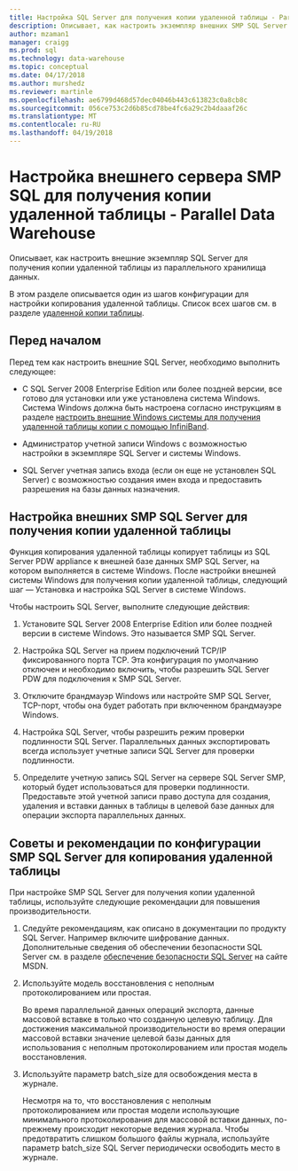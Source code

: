 ```yaml
---
title: Настройка SQL Server для получения копии удаленной таблицы - Parallel Data Warehouse | Документы Microsoft
description: Описывает, как настроить экземпляр внешних SMP SQL Server для получения копии удаленной таблицы из параллельного хранилища данных.
author: mzaman1
manager: craigg
ms.prod: sql
ms.technology: data-warehouse
ms.topic: conceptual
ms.date: 04/17/2018
ms.author: murshedz
ms.reviewer: martinle
ms.openlocfilehash: ae6799d468d57dec04046b443c613823c0a8cb8c
ms.sourcegitcommit: 056ce753c2d6b85cd78be4fc6a29c2b4daaaf26c
ms.translationtype: MT
ms.contentlocale: ru-RU
ms.lasthandoff: 04/19/2018
---
```

# <a name="configure-an-external-smp-sql-server-to-receive-remote-table-copies---parallel-data-warehouse"></a>Настройка внешнего сервера SMP SQL для получения копии удаленной таблицы - Parallel Data Warehouse
Описывает, как настроить внешние экземпляр SQL Server для получения копии удаленной таблицы из параллельного хранилища данных.  

В этом разделе описывается один из шагов конфигурации для настройки копирования удаленной таблицы. Список всех шагов см. в разделе [удаленной копии таблицы](remote-table-copy.md).  
  
## <a name="before-you-begin"></a>Перед началом  
Перед тем как настроить внешние SQL Server, необходимо выполнить следующее:  
  
-   С SQL Server 2008 Enterprise Edition или более поздней версии, все готово для установки или уже установлена система Windows. Система Windows должна быть настроена согласно инструкциям в разделе [настроить внешние Windows системы для получения удаленной таблицы копии с помощью InfiniBand](configure-an-external-windows-system-to-receive-remote-table-copies-using-infiniband.md).  
  
-   Администратор учетной записи Windows с возможностью настройки в экземпляре SQL Server и системы Windows.  
  
-   SQL Server учетная запись входа (если он еще не установлен SQL Server) с возможностью создания имен входа и предоставить разрешения на базы данных назначения.  
  
## <a name="HowToSQLServer"></a>Настройка внешних SMP SQL Server для получения копии удаленной таблицы  
Функция копирования удаленной таблицы копирует таблицы из SQL Server PDW appliance к внешней базе данных SMP SQL Server, на котором выполняется в системе Windows. После настройки внешней системы Windows для получения копии удаленной таблицы, следующий шаг — Установка и настройка SQL Server в системе Windows.  
  
Чтобы настроить SQL Server, выполните следующие действия:  
  
1.  Установите SQL Server 2008 Enterprise Edition или более поздней версии в системе Windows. Это называется SMP SQL Server.  
  
2.  Настройка SQL Server на прием подключений TCP/IP фиксированного порта TCP. Эта конфигурация по умолчанию отключен и необходимо включить, чтобы разрешить SQL Server PDW для подключения к SMP SQL Server.  
  
3.  Отключите брандмауэр Windows или настройте SMP SQL Server, TCP-порт, чтобы она будет работать при включенном брандмауэре Windows.  
  
4.  Настройка SQL Server, чтобы разрешить режим проверки подлинности SQL Server. Параллельных данных экспортировать всегда использует учетные записи SQL Server для проверки подлинности.  
  
5.  Определите учетную запись SQL Server на сервере SQL Server SMP, который будет использоваться для проверки подлинности. Предоставьте этой учетной записи право доступа для создания, удаления и вставки данных в таблицы в целевой базе данных для операции экспорта параллельных данных.  
  
## <a name="BPSQLConfig"></a>Советы и рекомендации по конфигурации SMP SQL Server для копирования удаленной таблицы  
При настройке SMP SQL Server для получения копии удаленной таблицы, используйте следующие рекомендации для повышения производительности.  
  
1.  Следуйте рекомендациям, как описано в документации по продукту SQL Server. Например включите шифрование данных. Дополнительные сведения об обеспечении безопасности SQL Server см. в разделе [обеспечение безопасности SQL Server](../relational-databases/security/securing-sql-server.md) на сайте MSDN.  
  
2.  Используйте модель восстановления с неполным протоколированием или простая.  
  
    Во время параллельной данных операций экспорта, данные массовой вставке в только что созданную целевую таблицу. Для достижения максимальной производительности во время операции массовой вставки значение целевой базы данных для использования с неполным протоколированием или простая модель восстановления.  
  
3.  Используйте параметр batch_size для освобождения места в журнале.  
  
    Несмотря на то, что восстановления с неполным протоколированием или простая модели использующие минимального протоколирования для массовой вставки данных, по-прежнему происходит некоторые ведения журнала. Чтобы предотвратить слишком большого файлы журнала, используйте параметр batch_size SQL Server периодически освободить место в журнале.  
  
<!-- MISSING LINKS 
## See Also  
[Common Metadata Query Examples &#40;SQL Server PDW&#41;](../sqlpdw/common-metadata-query-examples-sql-server-pdw.md)  
-->
  
